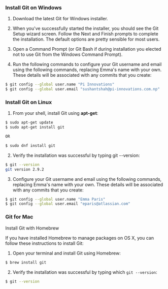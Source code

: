 
### Install Git on Windows

1. Download the latest Git for Windows installer.

2. When you've successfully started the installer, you should see the Git Setup wizard screen. Follow the Next and Finish prompts to complete the installation. The default options are pretty sensible for most users.

3. Open a Command Prompt (or Git Bash if during installation you elected not to use Git from the Windows Command Prompt).

4. Run the following commands to configure your Git username and email using the following commands, replacing Emma's name with your own. These details will be associated with any commits that you create:
   
```bash
$ git config --global user.name "Pi Innovations"
$ git config --global user.email "sushantshah@pi-innovations.com.np"
```


### Install Git on Linux

1. From your shell, install Git using **apt-get**:
```bash
$ sudo apt-get update
$ sudo apt-get install git

OR

$ sudo dnf install git

```

2. Verify the installation was successful by typing git --version:
```bash
$ git --version
git version 2.9.2
```

3. Configure your Git username and email using the following commands, replacing Emma's name with your own. These details will be associated with any commits that you create:
```bash
$ git config --global user.name "Emma Paris"
$ git config --global user.email "eparis@atlassian.com"
```

### Git for Mac

Install Git with Homebrew

If you have installed Homebrew to manage packages on OS X, you can follow these instructions to install Git:

1. Open your terminal and install Git using Homebrew:
   
```bash
$ brew install git
```

2. Verify the installation was successful by typing which `git --version`:
```bash
$ git --version
```



